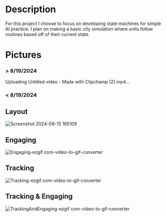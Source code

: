 # Description
For this project I choose to focus on developing state machines for simple AI practice. I plan on making a basic city simulation where units follow routines based off of their current state.

# Pictures
### > 8/19/2024
Uploading Untitled video - Made with Clipchamp (2).mp4…








### < 8/19/2024
## Layout
![Screenshot 2024-08-15 165109](https://github.com/user-attachments/assets/b490fe91-9cae-4921-8407-11030e1778e5)

## Engaging
![Engaging-ezgif com-video-to-gif-converter](https://github.com/user-attachments/assets/cc84b8dc-eddd-4167-a791-32401a573616)

## Tracking
![Tracking-ezgif com-video-to-gif-converter](https://github.com/user-attachments/assets/59ba0580-94d6-44d1-b3ea-74f24b648716)

## Tracking & Engaging
![TrackingAndEngaging-ezgif com-video-to-gif-converter](https://github.com/user-attachments/assets/1332b0f3-a50d-420c-a4d5-68a5f00aecf7)
